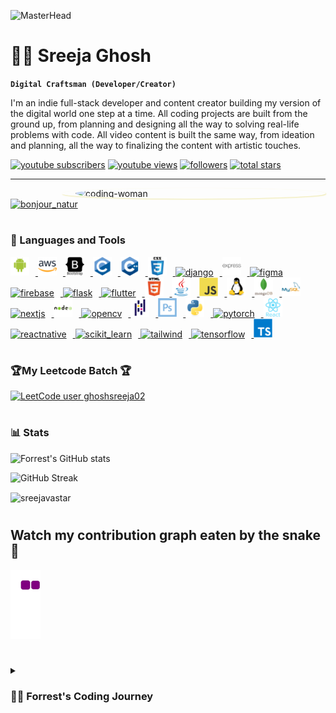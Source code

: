 ![MasterHead](https://camo.githubusercontent.com/cceb98265f0226a790be96288cd9753481531c3908c6ca4e636f42f258c7f350/68747470733a2f2f6465762d746f2d75706c6f6164732e73332e616d617a6f6e6177732e636f6d2f75706c6f6164732f61727469636c65732f3871697963626678766d317730726469376565332e676966)


# 🏄‍♂️ Sreeja Ghosh

**`Digital Craftsman (Developer/Creator)`**

I'm an indie full-stack developer and content creator building my version of the digital world one step at a time. All coding projects are built from the ground up, from planning and designing all the way to solving real-life problems with code. All video content is built the same way, from ideation and planning, all the way to finalizing the content with artistic touches. 

   <p align="left">
      <a href="https://www.youtube.com/c/fknight?sub_confirmation=1">
         <img alt="youtube subscribers" title="Subscribe to my YouTube channel" src="https://custom-icon-badges.demolab.com/youtube/channel/subscribers/UC2WHjPDvbE6O328n17ZGcfg?color=%23E05D44&label=SUBSCRIBE&logo=video&logoColor=white&style=for-the-badge&labelColor=CE4630"/></a> 
      <a href="https://www.youtube.com/c/fknight">
         <img alt="youtube views" title="YouTube views" src="https://custom-icon-badges.demolab.com/youtube/channel/views/UC2WHjPDvbE6O328n17ZGcfg?color=%23E1AD0E&logo=eye&logoColor=white&style=for-the-badge&labelColor=C79600"/></a> 
      <a href="https://github.com/ForrestKnight?tab=followers">
         <img alt="followers" title="Follow me on Github" src="https://custom-icon-badges.demolab.com/github/followers/ForrestKnight?color=236ad3&labelColor=1155ba&style=for-the-badge&logo=person-add&label=Follow&logoColor=white"/></a>
      <a href="https://github.com/ForrestKnight?tab=repositories&sort=stargazers">
         <img alt="total stars" title="Total stars on GitHub" src="https://custom-icon-badges.demolab.com/github/stars/ForrestKnight?color=55960c&style=for-the-badge&labelColor=488207&logo=star"/></a>
   </p>

---



<!-- <img align="right" width="400" src="https://static.wixstatic.com/media/ab056a_a8cfa7317713482dbf3047c04719a41c~mv2.gif" alt="Coding"> -->
<img align="right" width="400" src="https://user-images.githubusercontent.com/74038190/241764371-9d0fd0c4-5c7f-4122-b884-64a1e1685d2d.gif" style="max-width: 100%; display: inline-block; border-radius: 48%; box-shadow: 1px 1px 2px palegoldenrod; padding-left: 22px;" alt="coding-woman">

<p align="left"> <a href="https://twitter.com/bonjour_natur" target="blank"><img src="https://img.shields.io/twitter/follow/bonjour_natur?logo=twitter&style=for-the-badge" alt="bonjour_natur" /></a> </p>



<!-- ### Blogs posts -->
<!-- BLOG-POST-LIST:START -->
<!-- BLOG-POST-LIST:END -->
#

### 🧰 Languages and Tools
<p align="left">
<a href="https://developer.android.com" target="_blank" rel="noreferrer"> <img src="https://raw.githubusercontent.com/devicons/devicon/master/icons/android/android-original-wordmark.svg" alt="android"  width="30px" style="padding-right:10px;"/> </a> 
<a href="https://aws.amazon.com" target="_blank" rel="noreferrer"> <img src="https://raw.githubusercontent.com/devicons/devicon/master/icons/amazonwebservices/amazonwebservices-original-wordmark.svg" alt="aws"  width="30px" style="padding-right:10px;"/> 
</a> <a href="https://getbootstrap.com" target="_blank" rel="noreferrer"> <img src="https://raw.githubusercontent.com/devicons/devicon/master/icons/bootstrap/bootstrap-plain-wordmark.svg" alt="bootstrap"  width="30px" style="padding-right:10px;"/> </a> 
<a href="https://www.cprogramming.com/" target="_blank" rel="noreferrer"> <img src="https://raw.githubusercontent.com/devicons/devicon/master/icons/c/c-original.svg" alt="c"  width="30px" style="padding-right:10px;"/> </a>
<a href="https://www.w3schools.com/cpp/" target="_blank" rel="noreferrer"> <img src="https://raw.githubusercontent.com/devicons/devicon/master/icons/cplusplus/cplusplus-original.svg" alt="cplusplus"  width="30px" style="padding-right:10px;"/> 
</a> <a href="https://www.w3schools.com/css/" target="_blank" rel="noreferrer"> <img src="https://raw.githubusercontent.com/devicons/devicon/master/icons/css3/css3-original-wordmark.svg" alt="css3" width="30px" style="padding-right:10px;"/> </a>
<a href="https://www.djangoproject.com/" target="_blank" rel="noreferrer"> <img src="https://cdn.worldvectorlogo.com/logos/django.svg" alt="django"  width="30px" style="padding-right:10px;"> </a> 
<a href="https://expressjs.com" target="_blank" rel="noreferrer"> <img src="https://raw.githubusercontent.com/devicons/devicon/master/icons/express/express-original-wordmark.svg" alt="express"  width="30px" style="padding-right:10px;"/> </a> 
<a href="https://www.figma.com/" target="_blank" rel="noreferrer"> <img src="https://www.vectorlogo.zone/logos/figma/figma-icon.svg" alt="figma" width="30px" style="padding-right:10px;"/> </a>
<a href="https://firebase.google.com/" target="_blank" rel="noreferrer"> <img src="https://www.vectorlogo.zone/logos/firebase/firebase-icon.svg" alt="firebase"  width="30px" style="padding-right:10px;"/> </a> 
<a href="https://flask.palletsprojects.com/" target="_blank" rel="noreferrer"> <img src="https://www.vectorlogo.zone/logos/pocoo_flask/pocoo_flask-icon.svg" alt="flask"  width="30px" style="padding-right:10px;"/> </a>
<a href="https://flutter.dev" target="_blank" rel="noreferrer"> <img src="https://www.vectorlogo.zone/logos/flutterio/flutterio-icon.svg" alt="flutter" width="30px" style="padding-right:10px;"/> </a>
<a href="https://www.w3.org/html/" target="_blank" rel="noreferrer"> <img src="https://raw.githubusercontent.com/devicons/devicon/master/icons/html5/html5-original-wordmark.svg" alt="html5"  width="30px" style="padding-right:10px;"/> </a>
<a href="https://www.java.com" target="_blank" rel="noreferrer"> <img src="https://raw.githubusercontent.com/devicons/devicon/master/icons/java/java-original.svg" alt="java"  width="30px" style="padding-right:10px;"/> </a> 
<a href="https://developer.mozilla.org/en-US/docs/Web/JavaScript" target="_blank" rel="noreferrer"> <img src="https://raw.githubusercontent.com/devicons/devicon/master/icons/javascript/javascript-original.svg" alt="javascript" width="30px" style="padding-right:10px;"/> </a> <a href="https://www.linux.org/" target="_blank" rel="noreferrer"> <img src="https://raw.githubusercontent.com/devicons/devicon/master/icons/linux/linux-original.svg" alt="linux"  width="30px" style="padding-right:10px;"/> </a> 
<a href="https://www.mongodb.com/" target="_blank" rel="noreferrer"> <img src="https://raw.githubusercontent.com/devicons/devicon/master/icons/mongodb/mongodb-original-wordmark.svg" alt="mongodb"  width="30px" style="padding-right:10px;"/> </a>
<a href="https://www.mysql.com/" target="_blank" rel="noreferrer"> <img src="https://raw.githubusercontent.com/devicons/devicon/master/icons/mysql/mysql-original-wordmark.svg" alt="mysql"  width="30px" style="padding-right:10px;"/> </a> 
<a href="https://nextjs.org/" target="_blank" rel="noreferrer"> <img src="https://cdn.worldvectorlogo.com/logos/nextjs-2.svg" alt="nextjs"  width="30px" style="padding-right:10px;"/> </a> 
<a href="https://nodejs.org" target="_blank" rel="noreferrer"> <img src="https://raw.githubusercontent.com/devicons/devicon/master/icons/nodejs/nodejs-original-wordmark.svg" alt="nodejs" width="30px" style="padding-right:10px;"/> </a> 
<a href="https://opencv.org/" target="_blank" rel="noreferrer"> <img src="https://www.vectorlogo.zone/logos/opencv/opencv-icon.svg" alt="opencv"  width="30px" style="padding-right:10px;"/> </a> 
<a href="https://pandas.pydata.org/" target="_blank" rel="noreferrer"> <img src="https://raw.githubusercontent.com/devicons/devicon/2ae2a900d2f041da66e950e4d48052658d850630/icons/pandas/pandas-original.svg" alt="pandas"  width="30px" style="padding-right:10px;"/> </a> 
<a href="https://www.photoshop.com/en" target="_blank" rel="noreferrer"> <img src="https://raw.githubusercontent.com/devicons/devicon/master/icons/photoshop/photoshop-line.svg" alt="photoshop"  width="30px" style="padding-right:10px;"/> </a> 
<a href="https://www.python.org" target="_blank" rel="noreferrer"> <img src="https://raw.githubusercontent.com/devicons/devicon/master/icons/python/python-original.svg" alt="python"  width="30px" style="padding-right:10px;"/> </a>
<a href="https://pytorch.org/" target="_blank" rel="noreferrer"> <img src="https://www.vectorlogo.zone/logos/pytorch/pytorch-icon.svg" alt="pytorch"  width="30px" style="padding-right:10px;"/> </a> 
<a href="https://reactjs.org/" target="_blank" rel="noreferrer"> <img src="https://raw.githubusercontent.com/devicons/devicon/master/icons/react/react-original-wordmark.svg" alt="react"  width="30px" style="padding-right:10px;"/> </a> 
<a href="https://reactnative.dev/" target="_blank" rel="noreferrer"> <img src="https://reactnative.dev/img/header_logo.svg" alt="reactnative"  width="30px" style="padding-right:10px;"/> </a> 
<a href="https://scikit-learn.org/" target="_blank" rel="noreferrer"> <img src="https://upload.wikimedia.org/wikipedia/commons/0/05/Scikit_learn_logo_small.svg" alt="scikit_learn"  width="30px" style="padding-right:10px;"/> </a>
<a href="https://tailwindcss.com/" target="_blank" rel="noreferrer"> <img src="https://www.vectorlogo.zone/logos/tailwindcss/tailwindcss-icon.svg" alt="tailwind"  width="30px" style="padding-right:10px;"/> </a>
<a href="https://www.tensorflow.org" target="_blank" rel="noreferrer"> <img src="https://www.vectorlogo.zone/logos/tensorflow/tensorflow-icon.svg" alt="tensorflow"  width="30px" style="padding-right:10px;"/> </a> 
<a href="https://www.typescriptlang.org/" target="_blank" rel="noreferrer"> <img src="https://raw.githubusercontent.com/devicons/devicon/master/icons/typescript/typescript-original.svg" alt="typescript"  width="30px" style="padding-right:10px;"/> </a>
</p>





#

### 🏆My Leetcode Batch 🏆
[![LeetCode user ghoshsreeja02](https://img.shields.io/badge/dynamic/json?style=for-the-badge&labelColor=black&color=%23ffa116&label=Solved&query=solvedOverTotal&url=https%3A%2F%2Fleetcode-badge.vercel.app%2Fapi%2Fusers%2Fghoshsreeja02&logo=leetcode&logoColor=yellow)](https://leetcode.com/ghoshsreeja02/)
#

### 📊 Stats

![Forrest's GitHub stats](https://github-readme-stats.vercel.app/api?username=Sreejavastar&sh_icons=true&theme=gruvbox)

![GitHub Streak](https://streak-stats.demolab.com?user=Sreejavastar&theme=gruvbox&border_radius=4.5) 

<p><img align="center" src="https://github-readme-stats.vercel.app/api/top-langs?username=sreejavastar&show_icons=true&locale=en&layout=compact" alt="sreejavastar" /></p> 

#


## Watch my contribution graph eaten by the snake🐍
![snake gif](https://github.com/Sreejavastar/Sreejavastar/blob/output/github-contribution-grid-snake.gif)


#

<details>
 <summary><h3>👨‍💻 Forrest's Coding Journey</h3></summary>
   I started my coding journey as a naive computer science student with a passion to learn everything I could about this programming world - code, unix, linux, theory. And all the while, teaching myself iOS development with a dream to build my own app, but that soon got overshadowed by my desire to excel in Java. A desire that landed me a full-stack software engineering job upon graduation. However, I had another desire I had been pursuing throughout this time - YouTube content creation. I eventually ended up quitting my software engineering job to pursue YouTube full-time, and that has been my focus ever since. But there's something that's always bothered me about my journey - abandoning my dream of building my own app to pursue the safe route, a job. Now I've already taken the leap away from that safety net into this uncomfortable, unexplored world that it being a creator. And it worked out, but again, it became comfortable. It's easier to create a video than go out on a ledge and build my own product. I do have to eat, at the end of the day, but I think it's time. It's time to get uncomfortable again. I have a burning desire to get back on the horse, and fulfill that dream younger me had of building my own app, my own product. And in order to do that, I'll be implmementing a few measures to streamline my YouTube content to focus more time on fulfilling that dream - a dream that I'll be ready to tackle in 2023 due to the measure I'm putting in place now until the end of 2022. Don't wait up, because I'm coming.
- 🔭 I’m currently working on [3D-Deep Learning on Medical Images](https://github.com/Sreejavastar/3D-Deep-Learning-on-Medical-Images)

- 👩‍💼My portfolio website link: https://sreeja-ghosh-portfolio-website.netlify.app/ 

- 🌱 I’m currently learning **DevOps**

- 👯 I’m looking to collaborate on **ABOVE MENTIONED!!**

- 🤝 I’m looking for help with **Deep Learning and AI**

- 👨‍💻 All of my projects are available at [https://github.com/Sreejavastar](https://github.com/Sreejavastar)

- 📝 I regularly write articles on [https://medium.com/@ghoshsreeja02](https://medium.com/@ghoshsreeja02)

- 💬 Ask me about **HTML , CSS , JavaScript, Node.js , VS-CODE , C++ , Data Structures and Algorithms**

- 📫 How to reach me **ghoshsreeja02@gmail.com**

- 📄 Know about my experiences [https://drive.google.com/file/d/1bS3t-cU-OAepwebjZ1WpYA-UCxgEdILy/view?usp=sharing](https://drive.google.com/file/d/1bS3t-cU-OAepwebjZ1WpYA-UCxgEdILy/view?usp=sharing)

- ⚡ Fun fact **IPeople call me funny!!😅**
- <h3 align="left">Connect with me:</h3>
<p align="left">
<a href="https://dev.to/sreejavastar" target="blank"><img align="center" src="https://raw.githubusercontent.com/rahuldkjain/github-profile-readme-generator/master/src/images/icons/Social/devto.svg" alt="sreejavastar" height="30" width="40" /></a>
<a href="https://twitter.com/bonjour_natur" target="blank"><img align="center" src="https://raw.githubusercontent.com/rahuldkjain/github-profile-readme-generator/master/src/images/icons/Social/twitter.svg" alt="bonjour_natur" height="30" width="40" /></a>
<a href="https://linkedin.com/in/sreeja-ghosh-a9522a1b6" target="blank"><img align="center" src="https://raw.githubusercontent.com/rahuldkjain/github-profile-readme-generator/master/src/images/icons/Social/linked-in-alt.svg" alt="sreeja-ghosh-a9522a1b6" height="30" width="40" /></a>
<a href="https://stackoverflow.com/users/17463008" target="blank"><img align="center" src="https://raw.githubusercontent.com/rahuldkjain/github-profile-readme-generator/master/src/images/icons/Social/stack-overflow.svg" alt="17463008" height="30" width="40" /></a>
<a href="https://kaggle.com/sreejaghosh" target="blank"><img align="center" src="https://raw.githubusercontent.com/rahuldkjain/github-profile-readme-generator/master/src/images/icons/Social/kaggle.svg" alt="sreejaghosh" height="30" width="40" /></a>
<a href="https://instagram.com/sreejavastar" target="blank"><img align="center" src="https://raw.githubusercontent.com/rahuldkjain/github-profile-readme-generator/master/src/images/icons/Social/instagram.svg" alt="sreejavastar" height="30" width="40" /></a>
<a href="https://medium.com/ghoshsreeja02" target="blank"><img align="center" src="https://raw.githubusercontent.com/rahuldkjain/github-profile-readme-generator/master/src/images/icons/Social/medium.svg" alt="ghoshsreeja02" height="30" width="40" /></a>
<a href="https://www.youtube.com/c/sreeja ghosh" target="blank"><img align="center" src="https://raw.githubusercontent.com/rahuldkjain/github-profile-readme-generator/master/src/images/icons/Social/youtube.svg" alt="sreeja ghosh" height="30" width="40" /></a>
<a href="https://www.codechef.com/users/sreejava" target="blank"><img align="center" src="https://cdn.jsdelivr.net/npm/simple-icons@3.1.0/icons/codechef.svg" alt="sreejava" height="30" width="40" /></a>
<a href="https://www.hackerrank.com/ghoshsreeja02" target="blank"><img align="center" src="https://raw.githubusercontent.com/rahuldkjain/github-profile-readme-generator/master/src/images/icons/Social/hackerrank.svg" alt="ghoshsreeja02" height="30" width="40" /></a>
<a href="https://codeforces.com/profile/sreejava" target="blank"><img align="center" src="https://raw.githubusercontent.com/rahuldkjain/github-profile-readme-generator/master/src/images/icons/Social/codeforces.svg" alt="sreejava" height="30" width="40" /></a>
<a href="https://www.leetcode.com/ghoshsreeja02" target="blank"><img align="center" src="https://raw.githubusercontent.com/rahuldkjain/github-profile-readme-generator/master/src/images/icons/Social/leet-code.svg" alt="ghoshsreeja02" height="30" width="40" /></a>
<a href="https://auth.geeksforgeeks.org/user/ghoshsreeja02" target="blank"><img align="center" src="https://raw.githubusercontent.com/rahuldkjain/github-profile-readme-generator/master/src/images/icons/Social/geeks-for-geeks.svg" alt="ghoshsreeja02" height="30" width="40" /></a>
</p>

[website]: https://sreeja-ghosh-portfolio-website.netlify.app/




